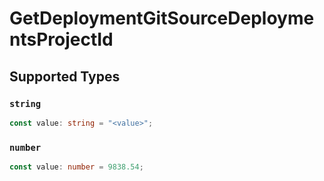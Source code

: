 # GetDeploymentGitSourceDeploymentsProjectId


## Supported Types

### `string`

```typescript
const value: string = "<value>";
```

### `number`

```typescript
const value: number = 9838.54;
```

